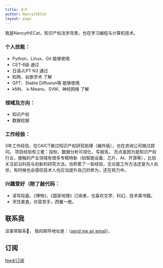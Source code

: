 ```yaml
---
title: 关于
author: NancythECat
layout: page
---
```

我是NancythECat，知识产权法学背景，也在学习编程与计算机技术。

### 个人技能：

- Python、Linux、Git                 能够使用
- CET-6级                              通过
- 日语JLPT N3                          通过
- 知网、谷歌学术                        了解
- GPT、Stable Diffusion等            能够使用
- kNN、 k-Means、SVM、神经网络          了解

### 领域及方向：

- 知识产权
- 数据挖掘

### 工作经验：
3年工作经验，在CAICT做过知识产权研究助理（编外版），也在咨询公司做过顾问。
项目经验有三套：投标、数据分析可视化、写报告。
亮点是因为是知识产权行业，接触的产业领域有很多专精特新（如智能设备、芯片、AI、开源等），比较关注前沿科技与创新的研究方法，也积累了一些经验，无论是工作方法还是为人处世。有时候也会感叹技术人也应当提升自己的修为，还在努力中。

### 兴趣爱好（除了敲代码：

- 读写绘画，《博物》、《国家地理》订阅者，也喜欢文学、科幻、技术类书籍。
- 烹饪美食，炒菜苦手，西餐一绝。

## 联系我

没事常联系🤝， 
我的邮件地址是：（[send me an email](mailto:realnecisme@gmail.com)）。 

## 订阅

<a href="{{ site.url }}/atom.xml">feed/订阅</a>








